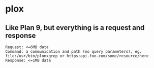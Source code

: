 # plox
## Like Plan 9, but everything is a request and response

```
Request: <=6MB data
Command: a communication and path (no query parameters), eg. file:/usr/bin/plonxgrep or https:api.foo.com/some/resource/here
Response: <=1MB data
```
